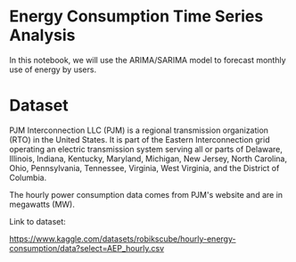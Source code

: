 # Energy Consumption Time Series Analysis

In this notebook, we will use the ARIMA/SARIMA model to forecast monthly use of energy by users.

# Dataset
PJM Interconnection LLC (PJM) is a regional transmission organization (RTO) in the United States. It is part of the Eastern Interconnection grid operating an electric transmission system serving all or parts of Delaware, Illinois, Indiana, Kentucky, Maryland, Michigan, New Jersey, North Carolina, Ohio, Pennsylvania, Tennessee, Virginia, West Virginia, and the District of Columbia.

The hourly power consumption data comes from PJM's website and are in megawatts (MW).

Link to dataset:

https://www.kaggle.com/datasets/robikscube/hourly-energy-consumption/data?select=AEP_hourly.csv
